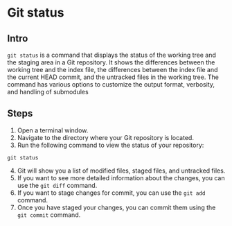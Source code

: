 # Git status
## Intro
`git status` is a command that displays the status of the working tree and the staging area in a Git repository. It shows the differences between the working tree and the index file, the differences between the index file and the current HEAD commit, and the untracked files in the working tree. The command has various options to customize the output format, verbosity, and handling of submodules
## Steps
1. Open a terminal window.
2. Navigate to the directory where your Git repository is located.
3. Run the following command to view the status of your repository:
```
git status
```
4. Git will show you a list of modified files, staged files, and untracked files.
5. If you want to see more detailed information about the changes, you can use the `git diff` command.
6. If you want to stage changes for commit, you can use the `git add` command.
7. Once you have staged your changes, you can commit them using the `git commit` command.
